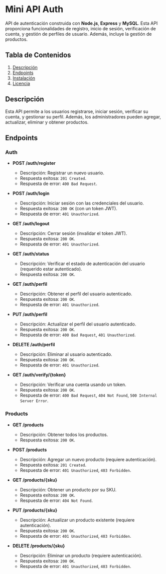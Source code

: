 # Mini API Auth

API de autenticación construida con **Node.js**, **Express** y **MySQL**. Esta API proporciona funcionalidades de registro, inicio de sesión, verificación de cuenta, y gestión de perfiles de usuario. Además, incluye la gestión de productos.

## Tabla de Contenidos

1. [Descripción](#descripción)
2. [Endpoints](#endpoints)
3. [Instalación](#instalación)
4. [Licencia](#licencia)

## Descripción

Esta API permite a los usuarios registrarse, iniciar sesión, verificar su cuenta, y gestionar su perfil. Además, los administradores pueden agregar, actualizar, eliminar y obtener productos.

## Endpoints

### Auth

- **POST /auth/register**
  - Descripción: Registrar un nuevo usuario.
  - Respuesta exitosa: `201 Created`.
  - Respuesta de error: `400 Bad Request`.

- **POST /auth/login**
  - Descripción: Iniciar sesión con las credenciales del usuario.
  - Respuesta exitosa: `200 OK` (con un token JWT).
  - Respuesta de error: `401 Unauthorized`.

- **GET /auth/logout**
  - Descripción: Cerrar sesión (invalidar el token JWT).
  - Respuesta exitosa: `200 OK`.
  - Respuesta de error: `401 Unauthorized`.

- **GET /auth/status**
  - Descripción: Verificar el estado de autenticación del usuario (requerido estar autenticado).
  - Respuesta exitosa: `200 OK`.

- **GET /auth/perfil**
  - Descripción: Obtener el perfil del usuario autenticado.
  - Respuesta exitosa: `200 OK`.
  - Respuesta de error: `401 Unauthorized`.

- **PUT /auth/perfil**
  - Descripción: Actualizar el perfil del usuario autenticado.
  - Respuesta exitosa: `200 OK`.
  - Respuesta de error: `400 Bad Request`, `401 Unauthorized`.

- **DELETE /auth/perfil**
  - Descripción: Eliminar al usuario autenticado.
  - Respuesta exitosa: `200 OK`.
  - Respuesta de error: `401 Unauthorized`.

- **GET /auth/verify/{token}**
  - Descripción: Verificar una cuenta usando un token.
  - Respuesta exitosa: `200 OK`.
  - Respuesta de error: `400 Bad Request`, `404 Not Found`, `500 Internal Server Error`.

### Products

- **GET /products**
  - Descripción: Obtener todos los productos.
  - Respuesta exitosa: `200 OK`.

- **POST /products**
  - Descripción: Agregar un nuevo producto (requiere autenticación).
  - Respuesta exitosa: `201 Created`.
  - Respuesta de error: `401 Unauthorized`, `403 Forbidden`.

- **GET /products/{sku}**
  - Descripción: Obtener un producto por su SKU.
  - Respuesta exitosa: `200 OK`.
  - Respuesta de error: `404 Not Found`.

- **PUT /products/{sku}**
  - Descripción: Actualizar un producto existente (requiere autenticación).
  - Respuesta exitosa: `200 OK`.
  - Respuesta de error: `401 Unauthorized`, `403 Forbidden`.

- **DELETE /products/{sku}**
  - Descripción: Eliminar un producto (requiere autenticación).
  - Respuesta exitosa: `200 OK`.
  - Respuesta de error: `401 Unauthorized`, `403 Forbidden`.

